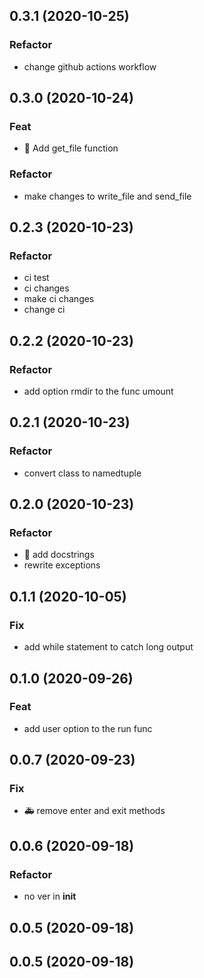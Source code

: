 ## 0.3.1 (2020-10-25)

### Refactor

- change github actions workflow

## 0.3.0 (2020-10-24)

### Feat

- :rocket: Add get_file function

### Refactor

- make changes to write_file and send_file

## 0.2.3 (2020-10-23)

### Refactor

- ci test
- ci changes
- make ci changes
- change ci

## 0.2.2 (2020-10-23)

### Refactor

- add option rmdir to the func umount

## 0.2.1 (2020-10-23)

### Refactor

- convert class to namedtuple

## 0.2.0 (2020-10-23)

### Refactor

- :memo: add docstrings
- rewrite exceptions

## 0.1.1 (2020-10-05)

### Fix

- add while statement to catch long output

## 0.1.0 (2020-09-26)

### Feat

- add user option to the run func

## 0.0.7 (2020-09-23)

### Fix

- :ambulance: remove enter and exit methods

## 0.0.6 (2020-09-18)

### Refactor

- no ver in __init__

## 0.0.5 (2020-09-18)

## 0.0.5 (2020-09-18)
